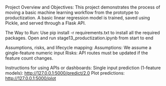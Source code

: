 Project Overview and Objectives:
This project demonstrates the process of moving a basic machine learning workflow from the prototype to productization. A basic linear regression model is trained, saved using Pickle, and served through a Flask API. 

The Way to Run:
Use pip install -r requirements.txt to install all the required packages.
Open and run stage13_productization.ipynb from start to end

Assumptions, risks, and lifecycle mapping:
Assumptions: We assume a gingle-feature numeric input
Risks: API routes must be updated if the feature count changes.

Instructions for using APIs or dashboards:
Single input prediction (1-feature models): http://127.0.0.1:5000/predict/2.0
Plot predictions: http://127.0.0.1:5000/plot